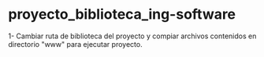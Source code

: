 # proyecto_biblioteca_ing-software
1- Cambiar ruta de biblioteca del proyecto y compiar archivos contenidos en directorio "www" para ejecutar proyecto.
